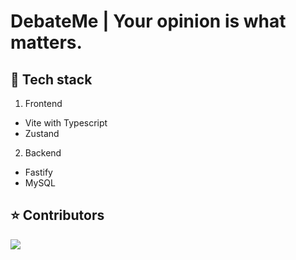 # DebateMe | Your opinion is what matters.

## 🚀 Tech stack
1. Frontend
- Vite with Typescript
- Zustand
2. Backend
- Fastify
- MySQL

## ⭐ Contributors
<img src='https://contributors-img.web.app/image?repo=Casuals4Fun/DebateMe'/>